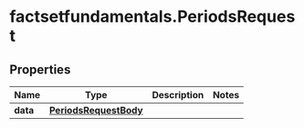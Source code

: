 # factsetfundamentals.PeriodsRequest

## Properties

Name | Type | Description | Notes
------------ | ------------- | ------------- | -------------
**data** | [**PeriodsRequestBody**](PeriodsRequestBody.md) |  | 


